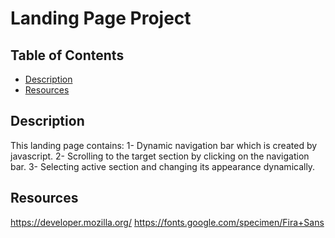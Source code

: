 # Landing Page Project

## Table of Contents

* [Description](#description)
* [Resources](#resources)

## Description

This landing page contains:
1- Dynamic navigation bar which is created by javascript.
2- Scrolling to the target section by clicking on the navigation bar.
3- Selecting active section and changing its appearance dynamically.

## Resources

https://developer.mozilla.org/
https://fonts.google.com/specimen/Fira+Sans

